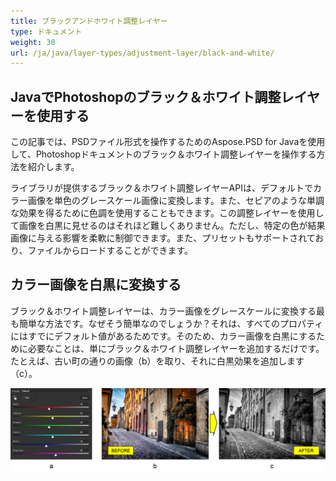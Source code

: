 ```yaml
---
title: ブラックアンドホワイト調整レイヤー
type: ドキュメント
weight: 30
url: /ja/java/layer-types/adjustment-layer/black-and-white/
---
```


## **JavaでPhotoshopのブラック＆ホワイト調整レイヤーを使用する**
この記事では、PSDファイル形式を操作するためのAspose.PSD for Javaを使用して、Photoshopドキュメントのブラック＆ホワイト調整レイヤーを操作する方法を紹介します。

ライブラリが提供するブラック＆ホワイト調整レイヤーAPIは、デフォルトでカラー画像を単色のグレースケール画像に変換します。また、セピアのような単調な効果を得るために色調を使用することもできます。この調整レイヤーを使用して画像を白黒に見せるのはそれほど難しくありません。ただし、特定の色が結果画像に与える影響を柔軟に制御できます。また、プリセットもサポートされており、ファイルからロードすることができます。

## **カラー画像を白黒に変換する**
ブラック＆ホワイト調整レイヤーは、カラー画像をグレースケールに変換する最も簡単な方法です。なぜそう簡単なのでしょうか？それは、すべてのプロパティにはすでにデフォルト値があるためです。そのため、カラー画像を白黒にするために必要なことは、単にブラック＆ホワイト調整レイヤーを追加するだけです。たとえば、古い町の通りの画像（b）を取り、それに白黒効果を追加します（c）。

![ブラック＆ホワイト調整レイヤー 図1](black-and-white-adjustment-layer-figure-1.png)
